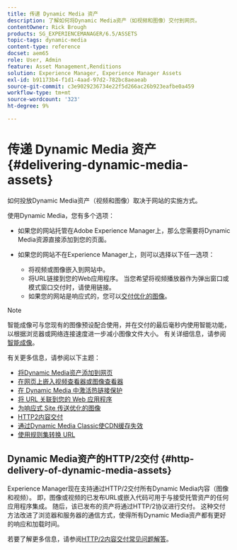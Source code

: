 ```yaml
---
title: 传递 Dynamic Media 资产
description: 了解如何将Dynamic Media资产（如视频和图像）交付到网页。
contentOwner: Rick Brough
products: SG_EXPERIENCEMANAGER/6.5/ASSETS
topic-tags: dynamic-media
content-type: reference
docset: aem65
role: User, Admin
feature: Asset Management,Renditions
solution: Experience Manager, Experience Manager Assets
exl-id: b91173b4-f1d1-4aad-97d2-782bc8aeaeab
source-git-commit: c3e9029236734e22f5d266ac26b923eafbe0a459
workflow-type: tm+mt
source-wordcount: '323'
ht-degree: 9%

---
```


# 传递 Dynamic Media 资产{#delivering-dynamic-media-assets}

如何投放Dynamic Media资产（视频和图像）取决于网站的实施方式。

使用Dynamic Media，您有多个选项：

* 如果您的网站托管在Adobe Experience Manager上，那么您需要将Dynamic Media资源直接添加到您的页面。
* 如果您的网站不在Experience Manager上，则可以选择以下任一选项：

   * 将视频或图像嵌入到网站中。
   * 将URL链接到您的Web应用程序。 当您希望将视频播放器作为弹出窗口或模式窗口交付时，请使用链接。
   * 如果您的网站是响应式的，您可以[交付优化的图像](/help/assets/responsive-site.md)。

>[!NOTE]
>
>智能成像可与您现有的图像预设配合使用，并在交付的最后毫秒内使用智能功能，以根据浏览器或网络连接速度进一步减小图像文件大小。 有关详细信息，请参阅[智能成像](/help/assets/imaging-faq.md)。

有关更多信息，请参阅以下主题：

* [将Dynamic Media资产添加到网页](/help/assets/adding-dynamic-media-assets-to-pages.md)
* [在网页上嵌入视频查看器或图像查看器](/help/assets/embed-code.md)
* [在 Dynamic Media 中激活热链接保护](/help/assets/hotlink-protection.md)
* [将 URL 关联到您的 Web 应用程序](/help/assets/linking-urls-to-yourwebapplication.md)
* [为响应式 Site 传送优化的图像](/help/assets/responsive-site.md)
* [HTTP2内容交付](/help/assets/http2.md)
* [通过Dynamic Media Classic使CDN缓存失效](/help/assets/invalidate-cdn-cache-dm-classic.md)
* [使用规则集转换 URL](/help/assets/using-rulesets-to-transform-urls.md)


## Dynamic Media资产的HTTP/2交付 {#http-delivery-of-dynamic-media-assets}

Experience Manager现在支持通过HTTP/2交付所有Dynamic Media内容（图像和视频）。 即，图像或视频的已发布URL或嵌入代码可用于与接受托管资产的任何应用程序集成。 随后，该已发布的资产将通过HTTP/2协议进行交付。 这种交付方法改进了浏览器和服务器的通信方式，使得所有Dynamic Media资产都有更好的响应和加载时间。

若要了解更多信息，请参阅[HTTP/2内容交付常见问题解答](/help/sites-administering/scene7-http2faq.md)。
